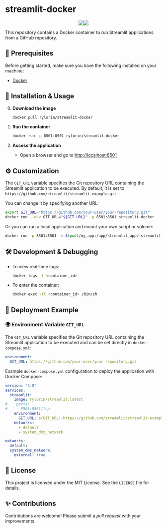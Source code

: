 # streamlit-docker
  <div style="display: flex;justify-content:center;">
    <img src="https://img.shields.io/badge/License-MIT-blue.svg"/> 
    <img src="https://img.shields.io/docker/pulls/rylorin/streamlit-docker.svg"></img>
  </div>

This repository contains a Docker container to run Streamlit applications from a GitHub repository.

## 📌 Prerequisites

Before getting started, make sure you have the following installed on your machine:

- [Docker](https://www.docker.com/get-started)

## 🚀 Installation & Usage

0. **Download the image**

   ```sh
   docker pull rylorin/streamlit-docker
   ```

1. **Run the container**

   ```sh
   docker run -p 8501:8501 rylorin/streamlit-docker
   ```

2. **Access the application**

   - Open a browser and go to [http://localhost:8501](http://localhost:8501)

## ⚙️ Customization

The `GIT_URL` variable specifies the Git repository URL containing the Streamlit application to be executed. By default, it is set to `https://github.com/streamlit/streamlit-example.git`.

You can change it by specifying another URL:

```sh
export GIT_URL="https://github.com/your-user/your-repository.git"
docker run --env GIT_URL="${GIT_URL}" -p 8501:8501 streamlit-docker
```

Or you can run a local application and mount your own script or volume:

```sh
docker run -p 8501:8501 -v $(pwd)/my_app:/app/streamlit_app/ streamlit-docker
```

## 🛠 Development & Debugging

- To view real-time logs:
  ```sh
  docker logs -f <container_id>
  ```
- To enter the container:
  ```sh
  docker exec -it <container_id> /bin/sh
  ```

## 📌 Deployment Example

### 🌍 Environment Variable `GIT_URL`

The `GIT_URL` variable specifies the Git repository URL containing the Streamlit application to be executed and can be set directly in `docker-compose.yml`:

```yaml
environment:
  GIT_URL: https://github.com/your-user/your-repository.git
```

Example `docker-compose.yml` configuration to deploy the application with Docker Compose:

```yaml
version: "3.8"
services:
  streamlit:
    image: rylorin/streamlit:latest
#    ports:
#    - 8501:8501/tcp
    environment:
      GIT_URL: ${GIT_URL:-https://github.com/streamlit/streamlit-example.git}
    networks:
      - default
      - system_dmz_network

networks:
  default:
  system_dmz_network:
    external: true
```

## 📜 License

This project is licensed under the MIT License. See the `LICENSE` file for details.

## ✨ Contributions

Contributions are welcome! Please submit a *pull request* with your improvements.

